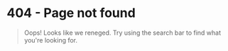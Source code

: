 # 404 - Page not found

> Oops! Looks like we reneged. Try using the search bar to find what you're
  looking for.
